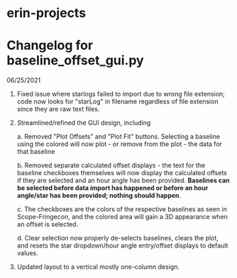 # erin-projects

# Changelog for baseline_offset_gui.py

06/25/2021

1. Fixed issue where starlogs failed to import due to wrong file extension; code now looks for "starLog" in filename regardless of file extension since they are raw text files.
2. Streamlined/refined the GUI design, including

      a. Removed "Plot Offsets" and "Plot Fit" buttons. Selecting a baseline using the colored will now plot - or remove from the plot - the data for that baseline
      
      b. Removed separate calculated offset displays - the text for the baseline checkboxes themselves will now display the calculated offsets if they are selected and an hour angle has been provided. **Baselines can be selected before data import has happened or before an hour angle/star has been provided; nothing should happen**.
         
      c. The checkboxes are the colors of the respective baselines as seen in Scope-Fringecon, and the colored area will gain a 3D appearance when an offset is selected.
      
      d. Clear selection now properly de-selects baselines, clears the plot, and resets the star dropdown/hour angle entry/offset displays to default values.
3. Updated layout to a vertical mostly one-column design.
